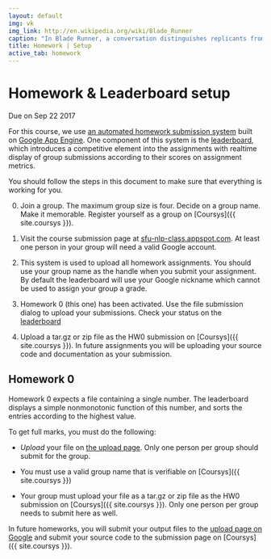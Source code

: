 ```yaml
---
layout: default
img: vk 
img_link: http://en.wikipedia.org/wiki/Blade_Runner
caption: "In Blade Runner, a conversation distinguishes replicants from humans."
title: Homework | Setup
active_tab: homework
---
```


Homework & Leaderboard setup
=============================================================

<p class="text-muted">Due on Sep 22 2017</p>

For this course, we use [an automated homework submission
system](http://sfu-nlp-class.appspot.com) built on [Google App
Engine](https://appengine.google.com). One component of this system
is the [leaderboard](leaderboard.html), which introduces a competitive
element into the assignments with realtime display of group submissions
according to their scores on assignment metrics.

You should follow the steps in this document to make sure that
everything is working for you.

0. Join a group. The maximum group size is four. Decide on a group
name. Make it memorable. Register yourself as a group on
[Coursys]({{ site.coursys }}).

1. Visit the course submission page at
[sfu-nlp-class.appspot.com](http://sfu-nlp-class.appspot.com). At
least one person in your group will need a valid Google account.

2. This system is used to upload all homework assignments. You
should use your group name as the handle when you submit your
assignment. By default the leaderboard will use your Google nickname
which cannot be used to assign your group a grade.

3. Homework 0 (this one) has been activated. Use the file submission
dialog to upload your submissions. Check your status on the [leaderboard](leaderboard.html)

4. Upload a tar.gz or zip file as the HW0 submission on
[Coursys]({{ site.coursys }}).  In
future assignments you will be uploading your source code and
documentation as your submission.

## Homework 0

Homework 0 expects a file containing a single number. The leaderboard
displays a simple nonmonotonic function of this number, and sorts
the entries according to the highest value. 

To get full marks, you must do the following:

* _Upload_ your file on [the upload
page](http://sfu-nlp-class.appspot.com/). 
Only one person per group should submit for the group.

* You must use a valid group name that is verifiable on
[Coursys]({{ site.coursys }}) 

* Your group must upload your file as a tar.gz or zip file as the HW0
submission on [Coursys]({{ site.coursys }}). Only one person
per group needs to submit here as well.

In future homeworks, you will submit your output files to the [upload
page on Google](http://sfu-nlp-class.appspot.com) and submit your
source code to the submission page on [Coursys]({{ site.coursys }}).

